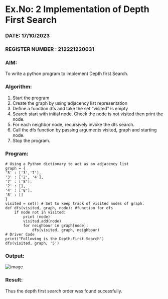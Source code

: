# Ex.No: 2  Implementation of Depth First Search
### DATE:  17/10/2023                                                                         
### REGISTER NUMBER :  212221220031
### AIM: 
To write a python program to implement Depth first Search. 
### Algorithm:
1. Start the program
2. Create the graph by using adjacency list representation
3. Define a function dfs and take the set “visited” is empty 
4. Search start with initial node. Check the node is not visited then print the node.
5. For each neighbor node, recursively invoke the dfs search.
6. Call the dfs function by passing arguments visited, graph and starting node.
7. Stop the program.
### Program:
```
# Using a Python dictionary to act as an adjacency list
graph = {
'5' : ['3','7'],
'3' : ['2', '4'],
'7' : ['8'],
'2' : [],
'4' : ['8'],
'8' : []
}
visited = set() # Set to keep track of visited nodes of graph.
def dfs(visited, graph, node): #function for dfs
    if node not in visited:
        print (node)
        visited.add(node)
        for neighbour in graph[node]:
            dfs(visited, graph, neighbour)
# Driver Code
print("Following is the Depth-First Search")
dfs(visited, graph, '5')
```
### Output:

![image](https://github.com/nithish143257/AI_Lab_2023-24/assets/113762839/83e9e310-1da9-4afa-86aa-b42245cd1e67)


### Result:
Thus the depth first search order was found sucessfully.
